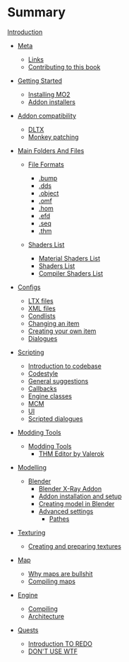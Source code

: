# Summary

[Introduction](README.md)

- [Meta](meta/README.md)
    - [Links](meta/links.md)
    - [Contributing to this book](meta/contributing/README.md)

- [Getting Started](getting-started/README.md)
    - [Installing MO2](getting-started/installing-mo2.md)
    - [Addon installers](getting-started/addon-installers.md)

- [Addon compatibility]()
    - [DLTX]()
    - [Monkey patching](addon-compatibility/monkey-patching.md)

- [Main Folders And Files](main-folders-and-files/README.md)
    - [File Formats](main-folders-and-files/file-formats/README.md)
        - [.bump](main-folders-and-files/file-formats/bump.md)
        - [.dds](main-folders-and-files/file-formats/dds.md)
        - [.object](main-folders-and-files/file-formats/object.md)
        - [.omf](main-folders-and-files/file-formats/omf.md)
        - [.hom](main-folders-and-files/file-formats/hom.md)
        - [.efd](main-folders-and-files/file-formats/efd.md)
        - [.seq](main-folders-and-files/file-formats/seq.md)
        - [.thm](main-folders-and-files/file-formats/thm.md)

    - [Shaders List](main-folders-and-files/shaders-list/README.md)
        - [Material Shaders List](main-folders-and-files/shaders-list/materials-list.md)
        - [Shaders List](main-folders-and-files/shaders-list/shaders-list.md)
        - [Compiler Shaders List](main-folders-and-files/shaders-list/compiler-shaders-list.md)

- [Configs]()
    - [LTX files](configs/ltx-files.md)
    - [XML files](configs/xml-files.md)
    - [Condlists](configs/condlists.md)
    - [Changing an item]()
    - [Creating your own item]()
    - [Dialogues]()

- [Scripting]()
    - [Introduction to codebase]()
    - [Codestyle]()
    - [General suggestions]()
    - [Callbacks]()
    - [Engine classes]()
    - [MCM]()
    - [UI]()
    - [Scripted dialogues]()

- [Modding Tools](modding-tools/README.md)
    - [Modding Tools](modding-tools/modding-tools.md)
        - [THM Editor by Valerok](modding-tools/thm-editor-by-valerok.md)

- [Modelling]()
    - [Blender](blender/README.md)
        - [Blender X-Ray Addon](blender/blender-x-ray-addon-summary.md)
        - [Addon installation and setup](blender/addon-installation-and-setup.md)
        - [Creating model in Blender](blender/creating-model-in-blender.md)
        - [Advanced settings](blender/addon-settings-options/README.md)
            - [Pathes](blender/addon-settings-options/pathes.md)

- [Texturing](texturing/README.md)
    - [Creating and preparing textures](texturing/сreating-and-preparing-textures.md)

- [Map]()
    - [Why maps are bullshit]()
    - [Compiling maps]()

- [Engine](engine/README.md)
    - [Compiling]()
    - [Architecture]()

- [Quests](quests/README.md)
    - [Introduction TO REDO](quests/introduction.md)
    - [DON'T USE WTF]()

    
